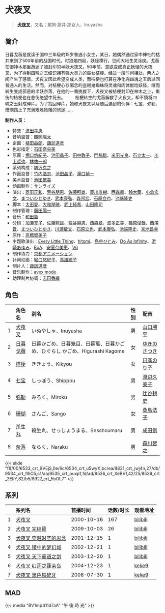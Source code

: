 # 犬夜叉


> <u>**[犬夜叉](https://bgm.tv/subject/2784)**</u>，又名：那狗·那井·那女人、Inuyasha

## 简介

日暮戈薇是就读于国中三年级的15岁普通小女生，某日，她偶然通过家中神社的枯井来到了500年前的战国时代。时狼烟四起，妖怪横行，世间大地生灵涂炭。戈薇在御神木那里邂逅了被封印的半妖犬夜叉。50年前，意欲变成真正妖怪的犬夜叉，为了得到四魂之玉结识拥有强大灵力的巫女桔梗。经过一段时间相处，两人之间产生了感情。犬夜叉因此希望变成人类，而桔梗也打算在净化完四魂之玉后过回普通人的生活。然而，对桔梗心存邪念的盗贼鬼蜘蛛将灵魂和肉体献给妖怪，继而转生变成邪恶的半妖奈落。在他的一番挑拨下，犬夜叉被桔梗封印在神木之上，重伤的桔梗也在悲伤绝望中死去。
　　桔梗转生的戈薇解救了犬夜叉，却不慎将四魂之玉射成碎片。为了找回碎片，她和犬夜叉以及随后遇到的伙伴：七宝、弥勒、珊瑚踏上了充满艰难险阻的旅途……

**制作人员：**
- 特效：[津田幸恵](https://bgm.tv/person/35081)
- 音响监督：[鶴岡陽太](https://bgm.tv/person/29)
- 企画：[植田益朗](https://bgm.tv/person/2156)、[諏訪道彦](https://bgm.tv/person/686)
- 色彩指定：[石田奈央美](https://bgm.tv/person/2033)
- 原画：[堀口悠紀子](https://bgm.tv/person/3288)、[池田晶子](https://bgm.tv/person/2032)、[田中敦子](https://bgm.tv/person/11679)、[門脇聡](https://bgm.tv/person/3809)、[米田光良](https://bgm.tv/person/12690)、[石立太一](https://bgm.tv/person/11258)、[川上哲也](https://bgm.tv/person/3515)、[林祐一郎](https://bgm.tv/person/14362)
- 系列构成：[隅沢克之](https://bgm.tv/person/81)
- 作画监督：[竹内浩志](https://bgm.tv/person/3279)、[池田晶子](https://bgm.tv/person/2032)、[滝口禎一](https://bgm.tv/person/1549)
- 美术监督：[池田繁美](https://bgm.tv/person/11720)
- 动画制作：[サンライズ](https://bgm.tv/person/189)
- 演出：[菱田正和](https://bgm.tv/person/2609)、[荒谷朋恵](https://bgm.tv/person/1917)、[佐藤照雄](https://bgm.tv/person/21601)、[菱川直樹](https://bgm.tv/person/11954)、[西森章](https://bgm.tv/person/1349)、[鈴木薫](https://bgm.tv/person/13047)、[小倉宏文](https://bgm.tv/person/14401)、[まついひとゆき](https://bgm.tv/person/621)、[武本康弘](https://bgm.tv/person/669)、[森邦宏](https://bgm.tv/person/1742)、[石原立也](https://bgm.tv/person/1913)、[池端隆史](https://bgm.tv/person/1614)
- 脚本：[太田愛](https://bgm.tv/person/18414)、[大和屋暁](https://bgm.tv/person/1184)、[武上純希](https://bgm.tv/person/294)、[山田隆司](https://bgm.tv/person/1011)
- 制作管理：[藤田陽一](https://bgm.tv/person/8162)
- 音乐：[和田薫](https://bgm.tv/person/3)
- 分镜：[加瀬充子](https://bgm.tv/person/1251)、[佐藤照雄](https://bgm.tv/person/21601)、[荒谷朋恵](https://bgm.tv/person/1917)、[西森章](https://bgm.tv/person/1349)、[波多正美](https://bgm.tv/person/1219)、[篠原俊哉](https://bgm.tv/person/2107)、[西澤晋](https://bgm.tv/person/316)、[まついひとゆき](https://bgm.tv/person/621)、[川瀬敏文](https://bgm.tv/person/267)、[石原立也](https://bgm.tv/person/1913)、[武本康弘](https://bgm.tv/person/669)、[池端隆史](https://bgm.tv/person/1614)、[宮地昌幸](https://bgm.tv/person/3577)
- 原作：[高橋留美子](https://bgm.tv/person/464)
- 主题歌演出：[Every Little Thing](https://bgm.tv/person/10025)、[hitomi](https://bgm.tv/person/7348)、[島谷ひとみ](https://bgm.tv/person/11431)、[Do As Infinity](https://bgm.tv/person/16159)、[浜崎あゆみ](https://bgm.tv/person/9512)、[BoA](https://bgm.tv/person/15147)、[安室奈美恵](https://bgm.tv/person/10062)、[V6](https://bgm.tv/person/39692)
- 制作协力：[京都アニメーション](https://bgm.tv/person/2481)
- 补间动画：[堀口悠紀子](https://bgm.tv/person/3288)、[高雄統子](https://bgm.tv/person/5828)
- 制片人：[諏訪道彦](https://bgm.tv/person/686)
- 音乐制作：[avex mode](https://bgm.tv/person/469)
- 助理制片协调：[志田香織](https://bgm.tv/person/64624)

## 角色

|     |   角色名   |   别名  | 性别 |  配音  |
|:--- |:------  |:----      |:---  |:--   |
| 1 | [犬夜叉](https://bgm.tv/character/6533) | いぬやしゃ、Inuyasha | 男 | [山口勝平](https://bgm.tv/person/3900) |
| 2 | [日暮戈薇](https://bgm.tv/character/6534) | 日暮かごめ、日暮笼目、日暮篱、日暮かごめ、ひぐらし かごめ、Higurashi Kagome | 女 | [ゆきのさつき](https://bgm.tv/person/3821) |
| 3 | [桔梗](https://bgm.tv/character/8821) | ききょう、Kikyou | 女 | [日髙のり子](https://bgm.tv/person/4024) |
| 4 | [七宝](https://bgm.tv/character/9534) | しっぽう、Shippou | 男 | [渡辺久美子](https://bgm.tv/person/3819) |
| 5 | [弥勒](https://bgm.tv/character/9535) | みろく、Miroku | 男 | [辻谷耕史](https://bgm.tv/person/1327) |
| 6 | [珊瑚](https://bgm.tv/character/9536) | さんご、Sango | 女 | [桑島法子](https://bgm.tv/person/3867) |
| 7 | [杀生丸](https://bgm.tv/character/8539) | 殺生丸、せっしょうまる、Sesshoumaru | 男 | [成田剣](https://bgm.tv/person/3897) |
| 8 | [奈落](https://bgm.tv/character/8927) | ならく、Naraku | 男 | [森川智之](https://bgm.tv/person/3822) |

{{< slide "f8/00/6533_crt_9VEjS,0e/6c/6534_crt_u5wyX,bc/ea/8821_crt_jwj4n,27/db/9534_crt_flhO5,c1/aa/9535_crt_puxp1,fd/ad/9536_crt_XeBVf,42/25/8539_crt_3EIiY,82/b5/8927_crt_5bOL7" >}}

## 系列

|     | 系列名         | 首播时间       | 话数/时长 | 观看地址                                                       |
| :-- | :---------- | :--------- | :---- | :--------------------------------------------------------- |
| 1   |[犬夜叉](https://bgm.tv/subject/2784)| 2000-10-16 | 167   | [bilibili](https://www.bilibili.com/bangumi/play/ep289986) |
| 2   |[犬夜叉 完结篇](https://bgm.tv/subject/2785)| 2009-10-03 | 26    | [bilibili](https://www.bilibili.com/bangumi/play/ss4687)   |
| 3   |[犬夜叉 穿越时空的思念](https://bgm.tv/subject/18617)| 2001-12-15 | 1     | [bilibili](https://www.bilibili.com/bangumi/play/ss42652)  |
| 4   |[犬夜叉 镜中的梦幻城](https://bgm.tv/subject/19393)| 2002-12-21 | 1     | [bilibili](https://www.bilibili.com/bangumi/play/ss42653)  |
| 5   |[犬夜叉 天下霸道之剑](https://bgm.tv/subject/18616)| 2003-12-20 | 1     | [bilibili](https://www.bilibili.com/video/BV1vB4y1B7Pq)    |
| 6   |[犬夜叉 红莲之蓬莱岛](https://bgm.tv/subject/19392)| 2004-12-23 | 1     | [keke9](https://www.keke9.app/play/179389-4-223382.html)   |
| 7   |[犬夜叉 黑色铁碎牙](https://bgm.tv/subject/18615)| 2008-07-30 | 1     | [keke9](https://www.keke9.app/play/181312-4-506925.html)   |


## MAD

{{< media  "BV1mp411d7aA"
"午 後 時 光"  >}}



